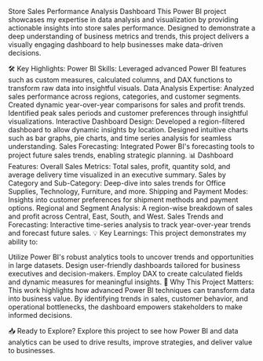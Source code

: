 Store Sales Performance Analysis Dashboard
This Power BI project showcases my expertise in data analysis and visualization by providing actionable insights into store sales performance. Designed to demonstrate a deep understanding of business metrics and trends, this project delivers a visually engaging dashboard to help businesses make data-driven decisions.

🛠️ Key Highlights:
Power BI Skills: Leveraged advanced Power BI features such as custom measures, calculated columns, and DAX functions to transform raw data into insightful visuals.
Data Analysis Expertise:
Analyzed sales performance across regions, categories, and customer segments.
Created dynamic year-over-year comparisons for sales and profit trends.
Identified peak sales periods and customer preferences through insightful visualizations.
Interactive Dashboard Design:
Developed a region-filtered dashboard to allow dynamic insights by location.
Designed intuitive charts such as bar graphs, pie charts, and time series analysis for seamless understanding.
Sales Forecasting: Integrated Power BI's forecasting tools to project future sales trends, enabling strategic planning.
📊 Dashboard Features:
Overall Sales Metrics: Total sales, profit, quantity sold, and average delivery time visualized in an executive summary.
Sales by Category and Sub-Category: Deep-dive into sales trends for Office Supplies, Technology, Furniture, and more.
Shipping and Payment Modes: Insights into customer preferences for shipment methods and payment options.
Regional and Segment Analysis: A region-wise breakdown of sales and profit across Central, East, South, and West.
Sales Trends and Forecasting: Interactive time-series analysis to track year-over-year trends and forecast future sales.
💡 Key Learnings:
This project demonstrates my ability to:

Utilize Power BI's robust analytics tools to uncover trends and opportunities in large datasets.
Design user-friendly dashboards tailored for business executives and decision-makers.
Employ DAX to create calculated fields and dynamic measures for meaningful insights.
🔗 Why This Project Matters:
This work highlights how advanced Power BI techniques can transform data into business value. By identifying trends in sales, customer behavior, and operational bottlenecks, the dashboard empowers stakeholders to make informed decisions.

📥 Ready to Explore?
Explore this project to see how Power BI and data analytics can be used to drive results, improve strategies, and deliver value to businesses.

